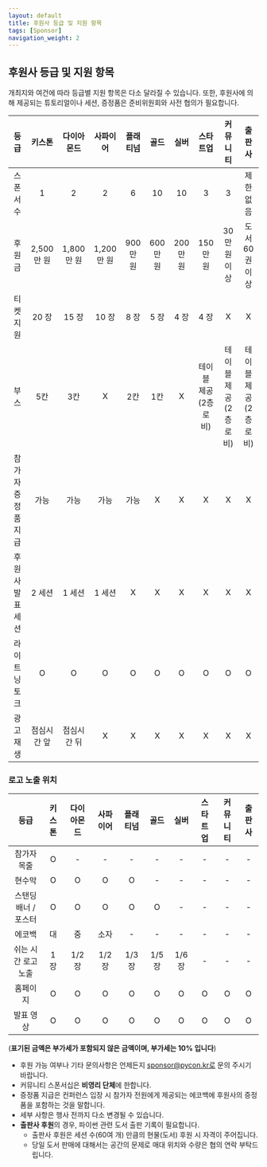 ```yaml
---
layout: default
title: 후원사 등급 및 지원 항목
tags: [Sponsor]
navigation_weight: 2
---
```


## 후원사 등급 및 지원 항목

개최지와 여건에 따라 등급별 지원 항목은 다소 달라질 수 있습니다. 또한, 후원사에 의해 제공되는 튜토리얼이나 세션, 증정품은 준비위원회와 사전 협의가 필요합니다.

|        등급        |   키스톤    | 다이아몬드  | 사파이어  | 플래티넘  |  골드   |  실버   |         스타트업          |         커뮤니티          |           출판사           |
| :----------------: | :---------: | :---------: | :-------: | :-------: | :-----: | :-----: | :-----------------------: | :-----------------------: | :------------------------: |
|     스폰서 수      |      1      |      2      |     2     |     6     |   10    |   10    |             3             |             3             |          제한 없음          |
|       후원금       |  2,500만 원  |  1,800만 원  | 1,200만 원 | 900만 원 | 600만 원 | 200만 원 |          150만 원          |        30만 원 이상        |       도서 60권 이상       |
|     티켓 지원      |    20 장    |    15 장    |   10 장   |   8 장    |  5 장   |  4 장   |           4 장            |             X             |             X              |
|        부스        |     5칸     |     3칸     |     X     |    2칸    |   1칸   |    X    | 테이블 제공<br>(2층 로비) | 테이블 제공<br>(2층 로비) | 테이블 제공<br/>(2층 로비) |
| 참가자 증정품 지급 |    가능     |    가능     |   가능    |   가능    |    X    |    X    |             X             |             X             |             X              |
|  후원사 발표 세션  |   2 세션    |   1 세션    |  1 세션   |     X     |    X    |    X    |   X        |          X          |           X          |
|   라이트닝 토크    |      O      |      O      |     O     |     O     |    O    |    O    |             O             |             O             |             O              |
|     광고 재생      | 점심시간 앞 | 점심시간 뒤 |  X |  X  |   X   |  X  |         X          |       X          |          X        |

### 로고 노출 위치

|        등급         | 키스톤 | 다이아몬드 | 사파이어 | 플래티넘 |  골드  |  실버  | 스타트업 | 커뮤니티 | 출판사 |
| :-----------------: | :----: | :--------: | :------: | :------: | :----: | :----: | :------: | :------: | :----: |
|     참가자 목줄      |   O    |     -      |    -     |    -     |   -    |   -    |    -     |    -     |   -    |
|       현수막        |   O    |     O      |    O     |    O     |   -    |   -    |    -     |    -     |   -    |
| 스탠딩배너 / 포스터 |   O    |     O      |    O     |    O     |   O    |   -    |    -     |    -     |   -    |
|       에코백        |   대   |     중     |   소자   |    -     |   -    |   -    |    -     |    -     |   -    |
| 쉬는 시간 로고 노출 |  1 장  |   1/2 장   |  1/2 장  |  1/3 장  | 1/5 장 | 1/6 장 |    -     |    -     |   -    |
|      홈페이지       |   O    |     O      |    O     |    O     |   O    |   O    |    O     |    O     |   O    |
|      발표 영상       |   O    |     O      |    O     |    O     |   O    |   O    |    O     |    O     |   O    |

(**표기된 금액은 부가세가 포함되지 않은 금액이며, 부가세는 10% 입니다**)

- 후원 가능 여부나 기타 문의사항은 언제든지 sponsor@pycon.kr로 문의 주시기 바랍니다.
- 커뮤니티 스폰서십은 **비영리 단체**에 한합니다.
- 증정품 지급은 컨퍼런스 입장 시 참가자 전원에게 제공되는 에코백에 후원사의 증정품을 포함하는 것을 말합니다.
- 세부 사항은 행사 전까지 다소 변경될 수 있습니다.
- **출판사 후원**의 경우, 파이썬 관련 도서 출판 기록이 필요합니다.
  - 출판사 후원은 세션 수(60여 개) 만큼의 현물(도서) 후원 시 자격이 주어집니다.
  - 당일 도서 판매에 대해서는 공간의 문제로 매대 위치와 수량은 협의 연락 부탁드립니다.
